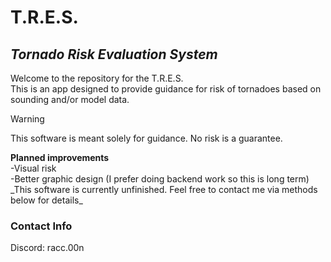 # T.R.E.S.
## _**T**ornado **R**isk **E**valuation **S**ystem_
Welcome to the repository for the T.R.E.S.\
This is an app designed to provide guidance for risk of tornadoes based on sounding and/or model data. 
> [!WARNING]
> This software is meant solely for guidance. No risk is a guarantee.


**Planned improvements**\
-Visual risk\
-Better graphic design (I prefer doing backend work so this is long term)\
\_This software is currently unfinished. Feel free to contact me via methods below for details_
### Contact Info
Discord: racc.00n
